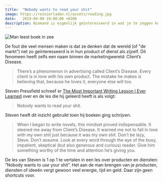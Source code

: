 ```yaml
---
title:  "Nobody wants to read your shit"
image: https://reinierladan.nl/assets/reading.jpg
date:   2019-04-09 19:00:00 +0200
description: Niemand is eigenlijk geïnteresseerd in wat je te zeggen hebt. Best ironisch, ik weet het.
---
```


![Man leest boek in zee](https://reinierladan.nl/assets/reading.jpg)

De fout die veel mensen maken is dat ze denken dat de wereld (of "de markt”) net zo geïnteresseerd is in hun product of dienst als zijzelf. Dit fenomeen heeft zelfs een naam binnen de marketingwereld: Client’s Disease.

> There’s a phenomenon in advertising called Client’s Disease. Every client is in love with his own product. The mistake he makes is believing that, because he loves it, everyone else will too.

Steven Pressfield schreef er [The Most Important Writing Lesson I Ever Learned](https://stevenpressfield.com/2009/10/writing-wednesdays-2-the-most-important-writing-lession-i-ever-learned/) over en de les die hij geleerd heeft is als volgt:

> Nobody wants to read your shit.

Steven heeft dit inzicht gebruikt toen hij boeken ging schrijven.

> When I began to write novels, this mindset proved indispensable. It steered me away from Client’s Disease. It warned me not to fall in love with my own shit just because it was my own shit. Don’t be lazy, Steve. Don’t assume. Look at every word through the eye of the busy, impatient, skeptical (but also generous and curious) reader. Give him something worthy of the time and attention he’s giving you.

De les van Steven is 1 op 1 te vertalen in een les over producten en diensten: “Nobody wants to _use_ your shit”. Het aan de man brengen van je producten, diensten of ideeën vergt gewoon veel energie, tijd en geld. Daar zijn geen shortcuts voor. 